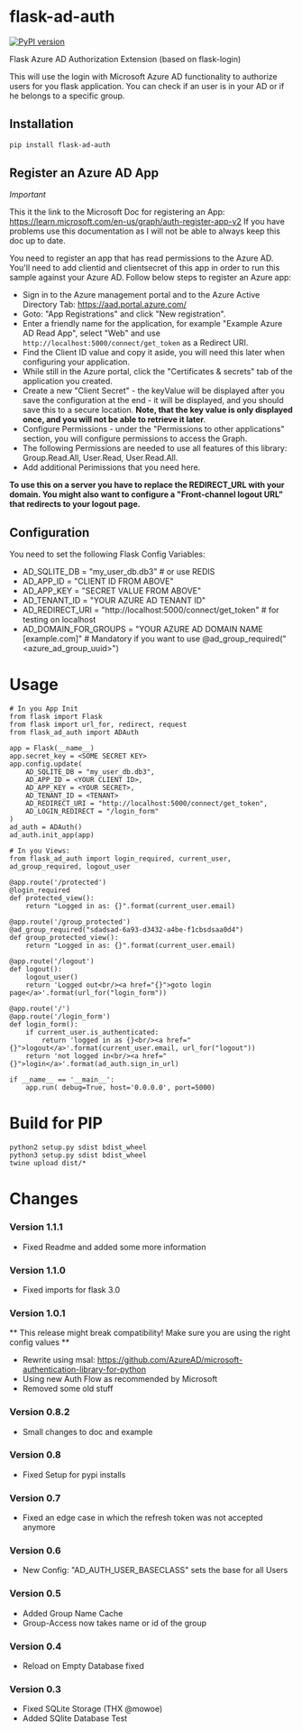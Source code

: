 # flask-ad-auth

[![PyPI version](https://badge.fury.io/py/flask-ad-auth.svg)](https://badge.fury.io/py/flask-ad-auth)

Flask Azure AD Authorization Extension (based on flask-login)

This will use the login with Microsoft Azure AD functionality to authorize
users for you flask application. You can check if an user is in your AD or if he belongs to a specific group.


## Installation

```bash
pip install flask-ad-auth
```


## Register an Azure AD App ##

*Important*

This it the link to the Microsoft Doc for registering an App: https://learn.microsoft.com/en-us/graph/auth-register-app-v2
If you have problems use this documentation as I will not be able to always keep this doc up to date.

You need to register an app that has read permissions to the Azure AD. You'll need to add clientid and clientsecret of this app in order to run this sample against your Azure AD. Follow below steps to register an Azure app:
- Sign in to the Azure management portal and to the Azure Active Directory Tab: https://aad.portal.azure.com/
- Goto: "App Registrations" and click "New registration".
- Enter a friendly name for the application, for example "Example Azure AD Read App", select "Web" and use `http://localhost:5000/connect/get_token` as a Redirect URI.
- Find the Client ID value and copy it aside, you will need this later when configuring your application.
- While still in the Azure portal, click the "Certificates & secrets" tab of the application you created.
- Create a new "Client Secret" - the keyValue will be displayed after you save the configuration at the end - it will be displayed, and you should save this to a secure location. **Note, that the key value is only displayed once, and you will not be able to retrieve it later**.
- Configure Permissions - under the "Permissions to other applications" section, you will configure permissions to access the Graph.
- The following Permissions are needed to use all features of this library: Group.Read.All, User.Read, User.Read.All.
- Add additional Perimissions that you need here.

**To use this on a server you have to replace the REDIRECT_URL with your domain. You might also want to configure a "Front-channel logout URL" that redirects to your logout page.**

## Configuration
You need to set the following Flask Config Variables:
- AD_SQLITE_DB = "my_user_db.db3" # or use REDIS
- AD_APP_ID = "CLIENT ID FROM ABOVE"
- AD_APP_KEY = "SECRET VALUE FROM ABOVE"
- AD_TENANT_ID = "YOUR AZURE AD TENANT ID"
- AD_REDIRECT_URI = "http://localhost:5000/connect/get_token" # for testing on localhost
- AD_DOMAIN_FOR_GROUPS = "YOUR AZURE AD DOMAIN NAME [example.com]" # Mandatory if you want to use @ad_group_required("<azure_ad_group_uuid>")

# Usage
```
# In you App Init
from flask import Flask
from flask import url_for, redirect, request
from flask_ad_auth import ADAuth

app = Flask(__name__)
app.secret_key = <SOME SECRET KEY>
app.config.update(
    AD_SQLITE_DB = "my_user_db.db3",
    AD_APP_ID = <YOUR CLIENT ID>,
    AD_APP_KEY = <YOUR SECRET>,
    AD_TENANT_ID = <TENANT>
    AD_REDIRECT_URI = "http://localhost:5000/connect/get_token",
    AD_LOGIN_REDIRECT = "/login_form"
)
ad_auth = ADAuth()
ad_auth.init_app(app)

# In you Views:
from flask_ad_auth import login_required, current_user, ad_group_required, logout_user

@app.route('/protected')
@login_required
def protected_view():
    return "Logged in as: {}".format(current_user.email)

@app.route('/group_protected')
@ad_group_required("sdadsad-6a93-d3432-a4be-f1cbsdsaa0d4")
def group_protected_view():
    return "Logged in as: {}".format(current_user.email)

@app.route('/logout')
def logout():
    logout_user()
    return 'Logged out<br/><a href="{}">goto login page</a>'.format(url_for("login_form"))

@app.route('/')
@app.route('/login_form')
def login_form():
    if current_user.is_authenticated:
        return 'logged in as {}<br/><a href="{}">logout</a>'.format(current_user.email, url_for("logout"))
    return 'not logged in<br/><a href="{}">login</a>'.format(ad_auth.sign_in_url)

if __name__ == '__main__':
	app.run( debug=True, host='0.0.0.0', port=5000)
```

# Build for PIP

```
python2 setup.py sdist bdist_wheel
python3 setup.py sdist bdist_wheel
twine upload dist/*
```

# Changes

### Version 1.1.1 ###

* Fixed Readme and added some more information


### Version 1.1.0 ###

* Fixed imports for flask 3.0

### Version 1.0.1 ###

** This release might break compatibility! Make sure you are using the right config values **

* Rewrite using msal: https://github.com/AzureAD/microsoft-authentication-library-for-python
* Using new Auth Flow as recommended by Microsoft
* Removed some old stuff


### Version 0.8.2 ###

* Small changes to doc and example


### Version 0.8 ###

* Fixed Setup for pypi installs

### Version 0.7 ###

* Fixed an edge case in which the refresh token was not accepted anymore

### Version 0.6 ###

* New Config: "AD_AUTH_USER_BASECLASS" sets the base for all Users

### Version 0.5 ###

* Added Group Name Cache
* Group-Access now takes name or id of the group

### Version 0.4 ###

* Reload on Empty Database fixed

### Version 0.3 ###

* Fixed SQLite Storage (THX @mowoe)
* Added SQlite Database Test
